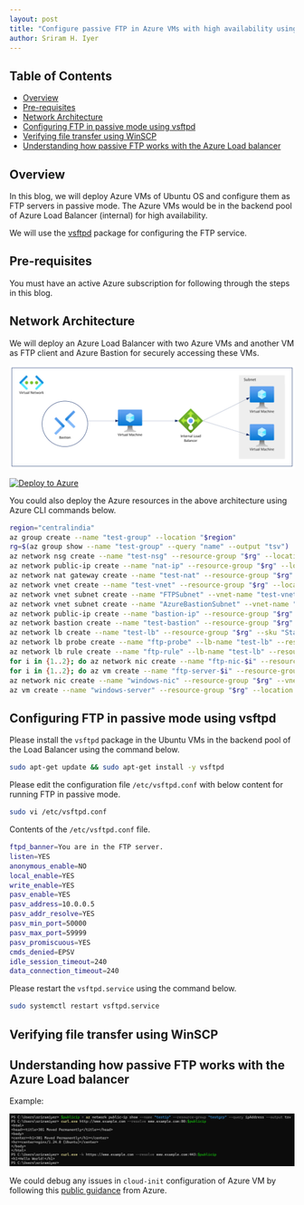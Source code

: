```yaml
---
layout: post
title: "Configure passive FTP in Azure VMs with high availability using Azure Load Balancer"
author: Sriram H. Iyer
---
```


## Table of Contents
- [Overview](#overview)
- [Pre-requisites](#pre-requisites)
- [Network Architecture](#network-architecture)
- [Configuring FTP in passive mode using vsftpd](#configuring-ftp-in-passive-mode-using-vsftpd)
- [Verifying file transfer using WinSCP](#verifying-file-transfer-using-winscp)
- [Understanding how passive FTP works with the Azure Load balancer](#understanding-how-passive-FTP-works-with-the-azure-load-balancer)

## Overview

In this blog, we will deploy Azure VMs of Ubuntu OS and configure them as FTP servers in passive mode. The Azure VMs would be in the backend pool of Azure Load Balancer (internal) for high availability.

We will use the [vsftpd](https://help.ubuntu.com/community/vsftpd) package for configuring the FTP service.

## Pre-requisites

You must have an active Azure subscription for following through the steps in this blog.

## Network Architecture

We will deploy an Azure Load Balancer with two Azure VMs and another VM as FTP client and Azure Bastion for securely accessing these VMs.

![network-diagram](https://raw.githubusercontent.com/hisriram1996/hisriram1996.github.io/main/_pictures/azure-vm-passive-ftp-with-load-balancer-network-diagram.png)

[![Deploy to Azure](https://aka.ms/deploytoazurebutton)](https://portal.azure.com/#create/Microsoft.Template/uri/https%3A%2F%2Fraw.githubusercontent.com%2Fhisriram1996%2Fhisriram1996.github.io%2Frefs%2Fheads%2Fmain%2F_arm-templates%2Fazure-load-balancer-passive-ftp.json)

You could also deploy the Azure resources in the above architecture using Azure CLI commands below.

```bash
region="centralindia"
az group create --name "test-group" --location "$region"
rg=$(az group show --name "test-group" --query "name" --output "tsv")
az network nsg create --name "test-nsg" --resource-group "$rg" --location "$region"
az network public-ip create --name "nat-ip" --resource-group "$rg" --location "$region" --version "IPv4" --allocation-method Static --sku "Standard" --tier "Regional" --zone 1 2 3
az network nat gateway create --name "test-nat" --resource-group "$rg" --location "$region" --public-ip-addresses "nat-ip" --sku "Standard"
az network vnet create --name "test-vnet" --resource-group "$rg" --location "$region" --address-prefixes "10.0.0.0/24"
az network vnet subnet create --name "FTPSubnet" --vnet-name "test-vnet" --resource-group "$rg" --address-prefixes "10.0.0.0/26" --default-outbound-access "false" --nat-gateway "test-nat" --network-security-group "test-nsg"
az network vnet subnet create --name "AzureBastionSubnet" --vnet-name "test-vnet" --resource-group "$rg" --address-prefixes "10.0.0.64/26" --default-outbound-access "false"
az network public-ip create --name "bastion-ip" --resource-group "$rg" --location "$region" --version "IPv4" --allocation-method Static --sku "Standard" --tier "Regional" --zone 1 2 3
az network bastion create --name "test-bastion" --resource-group "$rg" --vnet-name "test-vnet" --public-ip-address "bastion-ip" --sku "Standard" --no-wait true
az network lb create --name "test-lb" --resource-group "$rg" --sku "Standard" --vnet-name "test-vnet" --subnet "FTPSubnet" --frontend-ip-name "ftp-ip" --backend-pool-name "ftp-pool"
az network lb probe create --name "ftp-probe" --lb-name "test-lb" --resource-group "$rg" --protocol "tcp" --port "21"
az network lb rule create --name "ftp-rule" --lb-name "test-lb" --resource-group "$rg" --frontend-ip-name "ftp-ip" --backend-pool-name "ftp-pool" --protocol "tcp" --frontend-port "21" --backend-port "21" --probe-name "ftp-probe"
for i in {1..2}; do az network nic create --name "ftp-nic-$i" --resource-group "$rg" --vnet-name "test-vnet" --subnet "FTPSubnet" --lb-name "test-lb" --lb-address-pools "ftp-pool"; done
for i in {1..2}; do az vm create --name "ftp-server-$i" --resource-group "$rg" --location "$region" --image "canonical:ubuntu-24_04-lts:server:latest" --os-disk-name "ftp-disk-$i" --nics "ftp-nic-$i" --authentication-type "password" --admin-username "microsoft" --admin-password "Microsoft@123"; done
az network nic create --name "windows-nic" --resource-group "$rg" --vnet-name "test-vnet" --subnet "FTPSubnet"
az vm create --name "windows-server" --resource-group "$rg" --location "$region" --image "MicrosoftWindowsServer:WindowsServer:2025-datacenter-g2:latest" --os-disk-name "windows-disk" --nics "windows-nic" --authentication-type "password" --admin-username "<username>" --admin-password "<password>"
```

## Configuring FTP in passive mode using vsftpd

Please install the `vsftpd` package in the Ubuntu VMs in the backend pool of the Load Balancer using the command below.

```bash
sudo apt-get update && sudo apt-get install -y vsftpd
```

Please edit the configuration file `/etc/vsftpd.conf` with below content for running FTP in passive mode.

```bash
sudo vi /etc/vsftpd.conf
```

Contents of the `/etc/vsftpd.conf` file.

```bash
ftpd_banner=You are in the FTP server.
listen=YES
anonymous_enable=NO
local_enable=YES
write_enable=YES
pasv_enable=YES
pasv_address=10.0.0.5
pasv_addr_resolve=YES
pasv_min_port=50000
pasv_max_port=59999
pasv_promiscuous=YES
cmds_denied=EPSV
idle_session_timeout=240
data_connection_timeout=240
```   

Please restart the `vsftpd.service` using the command below.

```bash
sudo systemctl restart vsftpd.service
```

## Verifying file transfer using WinSCP



## Understanding how passive FTP works with the Azure Load balancer

Example:

<img src="https://raw.githubusercontent.com/hisriram1996/hisriram1996.github.io/refs/heads/main/_pictures/_images_2024-11-05-Configure-cloudinit-in-Azure-VM/image1.png">

We could debug any issues in `cloud-init` configuration of Azure VM by following this [public guidance](https://learn.microsoft.com/en-us/azure/virtual-machines/linux/cloud-init-troubleshooting) from Azure.

<link rel="alternate" type="application/rss+xml"  href="{{ site.url }}/feed.xml" title="{{ site.title }}">
